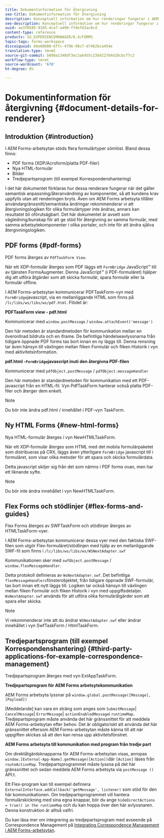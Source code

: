 ```yaml
---
title: Dokumentinformation för återgivning
seo-title: Dokumentinformation för återgivning
description: Konceptuell information om hur renderingar fungerar i AEM Forms arbetsyta för att återge de olika formulär och filtyper som stöds.
seo-description: Konceptuell information om hur renderingar fungerar i AEM Forms arbetsyta för att återge de olika formulär och filtyper som stöds.
uuid: ae3f0585-9105-4ca7-a490-ffdefd3ac8cd
content-type: reference
products: SG_EXPERIENCEMANAGER/6.4/FORMS
topic-tags: forms-workspace
discoiquuid: b6e88080-6ffc-4796-98c7-d7462bca454e
translation-type: tm+mt
source-git-commit: b698a1348df3ec2ab455c236422784d10cbcf7c2
workflow-type: tm+mt
source-wordcount: '678'
ht-degree: 0%

---
```



# Dokumentinformation för återgivning {#document-details-for-renderer}

## Introduktion {#introduction}

I AEM Forms-arbetsytan stöds flera formulärtyper sömlöst. Bland dessa finns:

* PDF forms (XDP/Acroform/platta PDF-filer)
* Nya HTML-formulär
* Bilder
* Tredjepartsprogram (till exempel Korrespondenshantering)

I det här dokumentet förklaras hur dessa renderare fungerar när det gäller semantisk anpassning/återanvändning av komponenter, så att kundens krav uppfylls utan att renderingen bryts. Även om AEM Forms arbetsyta tillåter användargränssnitt/semantiska ändringar rekommenderar vi att återgivningslogiken för olika formulärtyper inte ändras, annars kan resultatet bli oförutsägbart. Det här dokumentet är avsett som vägledning/kunskap för att ge stöd för återgivning av samma formulär, med samma arbetsytekomponenter i olika portaler, och inte för att ändra själva återgivningslogiken.

## PDF forms {#pdf-forms}

PDF forms återges av `PdfTaskForm View`.

När ett XDP-formulär återges som PDF läggs ett `FormBridge` JavaScript™ till av tjänsten FormsAugmenter. Denna JavaScript™ (i PDF-formuläret) hjälper dig att utföra åtgärder som att skicka formulär, spara formulär eller ta formulär offline.

I AEM Forms-arbetsytan kommunicerar PDFTaskForm-vyn med `FormBridge`javascript, via en mellanliggande HTML som finns på `/lc/libs/ws/libs/ws/pdf.html`. Flödet är:

**PDFTaskForm view - pdf.html**

Kommunicerar med `window.postMessage` / `window.attachEvent('message')`

Den här metoden är standardmetoden för kommunikation mellan en överordnad bildruta och en iframe. De befintliga händelseavlyssnarna från tidigare öppnade PDF forms tas bort innan en ny läggs till. Denna rensning tar även hänsyn till växlingen mellan fliken Formulär och fliken Historik i vyn med aktivitetsinformation.

**pdf.html -`FormBridge`javascript inuti den återgivna PDF-filen**

Kommunicerar med `pdfObject.postMessage` / `pdfObject.messageHandler`

Den här metoden är standardmetoden för kommunikation med ett PDF-javascript från en HTML-fil. Vyn PdfTaskForm hanterar också platta PDF-filer och återger dem enkelt.

>[!NOTE]
>
>Du bör inte ändra pdf.html / innehållet i PDF-vyn TaskForm.

## Ny HTML Forms {#new-html-forms}

Nya HTML-formulär återges i vyn NewHTMLTaskForm.

När ett XDP-formulär återges som HTML med det mobila formulärpaketet som distribueras på CRX, läggs även ytterligare `FormBridge` javascript till i formuläret, som visar olika metoder för att spara och skicka formulärdata.

Detta javascript skiljer sig från det som nämns i PDF forms ovan, men har ett liknande syfte.

>[!NOTE]
>
>Du bör inte ändra innehållet i vyn NewHTMLTaskForm.

## Flex Forms och stödlinjer {#flex-forms-and-guides}

Flex Forms återges av SWFTaskForm och stödlinjer återges av HTMLTaskForm-vyer.

I AEM Forms-arbetsytan kommunicerar dessa vyer med den faktiska SWF-filen som utgör Flex-formuläret/stödlinjen med hjälp av en mellanliggande SWF-fil som finns i `/lc/libs/ws/libs/ws/WSNextAdapter.swf`

Kommunikationen sker med `swfObject.postMessage` / `window.flexMessageHandler`.

Detta protokoll definieras av `WsNextAdapter.swf`. Det befintliga `flexMessageHandlers`fönsterobjektet, från tidigare öppnade SWF-formulär, tas bort innan ett nytt läggs till. Logiken tar också hänsyn till växlingen mellan fliken Formulär och fliken Historik i vyn med uppgiftsdetaljer. `WsNextAdapter.swf` används för att utföra olika formuläråtgärder som att spara eller skicka.

>[!NOTE]
>
>Vi rekommenderar inte att du ändrar `WSNextAdapter.swf` eller ändrar innehållet i vyn SwfTaskForm / HtmlTaskForm.

## Tredjepartsprogram (till exempel Korrespondenshantering) {#third-party-applications-for-example-correspondence-management}

Tredjepartsprogram återges med vyn ExtAppTaskForm.

**Tredjepartsprogram för AEM Forms arbetsytekommunikation**

AEM Forms arbetsyta lyssnar på `window.global.postMessage([Message],[Payload])`

[Meddelande] kan vara en sträng som anges som `SubmitMessage`| `CancelMessage`| `ErrorMessage`| `actionEnabledMessage`i `runtimeMap`. Tredjepartsprogram måste använda det här gränssnittet för att meddela AEM Forms-arbetsytan efter behov. Det är obligatoriskt att använda det här gränssnittet eftersom AEM Forms-arbetsytan måste känna till att när uppgiften skickas så att den kan rensa upp aktivitetsfönstret.

**AEM Forms arbetsyta till kommunikation med program från tredje part**

Om direktåtgärdsknapparna för AEM Forms-arbetsytan visas, anropas `window.[External-App-Name].getMessage([Action])`där `[Action]` läses från `routeActionMap`. Tredjepartsprogrammet måste lyssna på det här gränssnittet och sedan meddela AEM Forms arbetsyta via `postMessage ()` API:t.

Ett Flex-program kan till exempel definiera `ExternalInterface.addCallback('getMessage', listener)` som stöd för den här kommunikationen. Om tredjepartsprogrammet vill hantera formulärskickning med sina egna knappar, bör du ange `hideDirectActions = true() in the runtimeMap` och du kan hoppa över den här avlyssnaren. Denna konstruktion är alltså valfri.

Du kan läsa mer om integrering av tredjepartsprogram med avseende på Correspondence Management på [Integrating Correspondence Management i AEM Forms-arbetsytan](/help/forms/using/integrating-correspondence-management-html-workspace.md).

